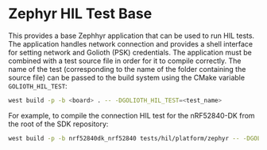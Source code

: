 # Zephyr HIL Test Base

This provides a base Zephhyr application that can be used to run HIL tests. The
application handles network connection and provides a shell interface for
setting network and Golioth (PSK) credentials. The application must be combined
with a test source file in order for it to compile correctly. The name of the
test (corresponding to the name of the folder containing the source file) can
be passed to the build system using the CMake variable `GOLIOTH_HIL_TEST`:

```sh
west build -p -b <board> . -- -DGOLIOTH_HIL_TEST=<test_name>
```

For example, to compile the connection HIL test for the nRF52840-DK from the
root of the SDK repository:

```sh
west build -p -b nrf52840dk_nrf52840 tests/hil/platform/zephyr -- -DGOLIOTH_HIL_TEST=connection
```
